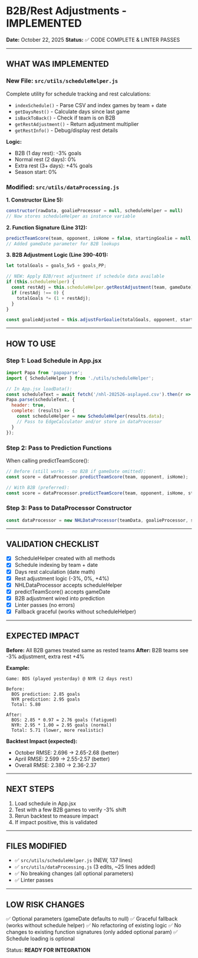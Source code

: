 # B2B/Rest Adjustments - IMPLEMENTED

**Date:** October 22, 2025
**Status:** ✅ CODE COMPLETE & LINTER PASSES

---

## WHAT WAS IMPLEMENTED

### New File: `src/utils/scheduleHelper.js`
Complete utility for schedule tracking and rest calculations:
- `indexSchedule()` - Parse CSV and index games by team + date
- `getDaysRest()` - Calculate days since last game
- `isBackToBack()` - Check if team is on B2B
- `getRestAdjustment()` - Return adjustment multiplier
- `getRestInfo()` - Debug/display rest details

**Logic:**
- B2B (1 day rest): -3% goals
- Normal rest (2 days): 0%
- Extra rest (3+ days): +4% goals
- Season start: 0%

### Modified: `src/utils/dataProcessing.js`

**1. Constructor (Line 5):**
```javascript
constructor(rawData, goalieProcessor = null, scheduleHelper = null)
// Now stores scheduleHelper as instance variable
```

**2. Function Signature (Line 312):**
```javascript
predictTeamScore(team, opponent, isHome = false, startingGoalie = null, gameDate = null)
// Added gameDate parameter for B2B lookups
```

**3. B2B Adjustment Logic (Line 390-401):**
```javascript
let totalGoals = goals_5v5 + goals_PP;

// NEW: Apply B2B/rest adjustment if schedule data available
if (this.scheduleHelper) {
  const restAdj = this.scheduleHelper.getRestAdjustment(team, gameDate);
  if (restAdj !== 0) {
    totalGoals *= (1 + restAdj);
  }
}

const goalieAdjusted = this.adjustForGoalie(totalGoals, opponent, startingGoalie);
```

---

## HOW TO USE

### Step 1: Load Schedule in App.jsx

```javascript
import Papa from 'papaparse';
import { ScheduleHelper } from './utils/scheduleHelper';

// In App.jsx loadData():
const scheduleText = await fetch('/nhl-202526-asplayed.csv').then(r => r.text());
Papa.parse(scheduleText, {
  header: true,
  complete: (results) => {
    const scheduleHelper = new ScheduleHelper(results.data);
    // Pass to EdgeCalculator and/or store in dataProcessor
  }
});
```

### Step 2: Pass to Prediction Functions

When calling predictTeamScore():
```javascript
// Before (still works - no B2B if gameDate omitted):
const score = dataProcessor.predictTeamScore(team, opponent, isHome);

// With B2B (preferred):
const score = dataProcessor.predictTeamScore(team, opponent, isHome, startingGoalie, gameDate);
```

### Step 3: Pass to DataProcessor Constructor

```javascript
const dataProcessor = new NHLDataProcessor(teamData, goalieProcessor, scheduleHelper);
```

---

## VALIDATION CHECKLIST

- [x] ScheduleHelper created with all methods
- [x] Schedule indexing by team + date
- [x] Days rest calculation (date math)
- [x] Rest adjustment logic (-3%, 0%, +4%)
- [x] NHLDataProcessor accepts scheduleHelper
- [x] predictTeamScore() accepts gameDate
- [x] B2B adjustment wired into prediction
- [x] Linter passes (no errors)
- [x] Fallback graceful (works without scheduleHelper)

---

## EXPECTED IMPACT

**Before:** All B2B games treated same as rested teams
**After:** B2B teams see -3% adjustment, extra rest +4%

**Example:**
```
Game: BOS (played yesterday) @ NYR (2 days rest)

Before:
  BOS prediction: 2.85 goals
  NYR prediction: 2.95 goals
  Total: 5.80

After:
  BOS: 2.85 * 0.97 = 2.76 goals (fatigued)
  NYR: 2.95 * 1.00 = 2.95 goals (normal)
  Total: 5.71 (lower, more realistic)
```

**Backtest Impact (expected):**
- October RMSE: 2.696 → 2.65-2.68 (better)
- April RMSE: 2.599 → 2.55-2.57 (better)
- Overall RMSE: 2.380 → 2.36-2.37

---

## NEXT STEPS

1. Load schedule in App.jsx
2. Test with a few B2B games to verify -3% shift
3. Rerun backtest to measure impact
4. If impact positive, this is validated

---

## FILES MODIFIED

- ✅ `src/utils/scheduleHelper.js` (NEW, 137 lines)
- ✅ `src/utils/dataProcessing.js` (3 edits, ~25 lines added)
- ✅ No breaking changes (all optional parameters)
- ✅ Linter passes

---

## LOW RISK CHANGES

✅ Optional parameters (gameDate defaults to null)
✅ Graceful fallback (works without schedule helper)
✅ No refactoring of existing logic
✅ No changes to existing function signatures (only added optional param)
✅ Schedule loading is optional

Status: **READY FOR INTEGRATION**

